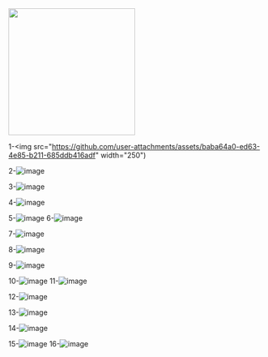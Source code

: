   <img src="https://github.com/sam6coder/smartattendance/assets/91368583/3cb4ac04-1793-421d-98e5-e468f1655fd2" width="250">

1-<img src="https://github.com/user-attachments/assets/baba64a0-ed63-4e85-b211-685ddb416adf" width="250")

2-![image](https://github.com/user-attachments/assets/2bef91ee-ac15-4e4b-a310-e1f5e26bd00f)

3-![image](https://github.com/user-attachments/assets/2c3cff11-b39f-4e99-873d-8e2ecf735d15)

4-![image](https://github.com/user-attachments/assets/eb1ed11e-ef92-4d42-a119-442dd749f9b1)

5-![image](https://github.com/user-attachments/assets/9d2f8210-8a77-4767-9cc5-6e4a637ee73d)
6-![image](https://github.com/user-attachments/assets/8184fffe-f6f2-4c68-8fe8-a377f19bd874)

7-![image](https://github.com/user-attachments/assets/d3fc0591-817e-4ed6-89be-7fc3f193cfcd)

8-![image](https://github.com/user-attachments/assets/2c5879a6-4891-4a9b-8b3d-06b5a5006ba7)

9-![image](https://github.com/user-attachments/assets/651ce190-94ca-4486-8663-ac1786dc49d3)

10-![image](https://github.com/user-attachments/assets/ad45c3de-89c6-4587-9bfc-d7296cc00f5e)
11-![image](https://github.com/user-attachments/assets/d325edc3-b085-4b78-b70f-a1ebb8f20485)


12-![image](https://github.com/user-attachments/assets/3960665a-d9b1-49b5-bf1e-a35297169377)


13-![image](https://github.com/user-attachments/assets/adfcac33-2ddb-4639-bdb2-4687105bf838)

14-![image](https://github.com/user-attachments/assets/8ecd5e89-75d4-49ec-929a-d7b0767a32d2)

15-![image](https://github.com/user-attachments/assets/00a3b869-ff75-45b3-bade-3c26cf7da7e7)
16-![image](https://github.com/user-attachments/assets/7166f6ef-d768-4c92-b3f8-0b68bce25594)


